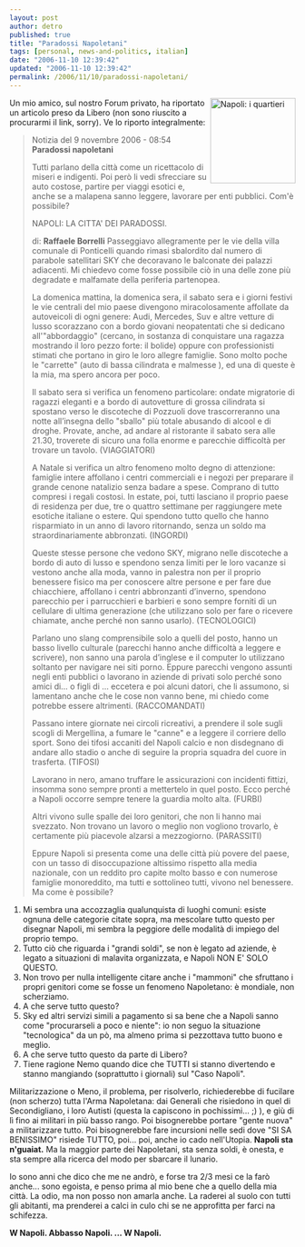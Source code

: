 ```yaml
---
layout: post
author: detro
published: true
title: "Paradossi Napoletani"
tags: [personal, news-and-politics, italian]
date: "2006-11-10 12:39:42"
updated: "2006-11-10 12:39:42"
permalink: /2006/11/10/paradossi-napoletani/
---
```


<img src="http://www.na.astro.it/~laurent/photo/napoli/_09022002_0005.jpg" alt="Napoli: i quartieri" align="right" width="150" />
Un mio amico, sul nostro Forum privato, ha riportato un articolo preso da Libero (non sono riuscito a procurarmi il link, sorry).
Ve lo riporto integralmente:
<blockquote>
Notizia del 9 novembre 2006 - 08:54
<strong>Paradossi napoletani</strong>


Tutti parlano della città come un ricettacolo di miseri e indigenti. Poi però li vedi sfrecciare su auto costose, partire per viaggi esotici e, anche se a malapena sanno leggere, lavorare per enti pubblici. Com'è possibile?

NAPOLI: LA CITTA' DEI PARADOSSI.

di: <strong>Raffaele Borrelli</strong>
Passeggiavo allegramente per le vie della villa comunale di Ponticelli quando rimasi sbalordito dal numero di parabole satellitari SKY che decoravano le balconate dei palazzi adiacenti. Mi chiedevo come fosse possibile ciò in una delle zone più degradate e malfamate della periferia partenopea.

La domenica mattina, la domenica sera, il sabato sera e i giorni festivi le vie centrali del mio paese divengono miracolosamente affollate da autoveicoli di ogni genere: Audi, Mercedes, Suv e altre vetture di lusso scorazzano con a bordo giovani neopatentati che si dedicano all'"abbordaggio" (cercano, in sostanza di conquistare una ragazza mostrando il loro pezzo forte: il bolide) oppure con professionisti stimati che portano in giro le loro allegre famiglie. Sono molto poche le "carrette" (auto di bassa cilindrata e malmesse ), ed una di queste è la mia, ma spero ancora per poco.

Il sabato sera si verifica un fenomeno particolare: ondate migratorie di ragazzi eleganti e a bordo di autovetture di grossa cilindrata si spostano verso le discoteche di Pozzuoli dove trascorreranno una notte all’insegna dello "sballo" più totale abusando di alcool e di droghe. Provate, anche, ad andare al ristorante il sabato sera alle 21.30, troverete di sicuro una folla enorme e parecchie difficoltà per trovare un tavolo. (VIAGGIATORI)

A Natale si verifica un altro fenomeno molto degno di attenzione: famiglie intere affollano i centri commerciali e i negozi per preparare il grande cenone natalizio senza badare a spese. Comprano di tutto compresi i regali costosi. In estate, poi, tutti lasciano il proprio paese di residenza per due, tre o quattro settimane per raggiungere mete esotiche italiane o estere. Qui spendono tutto quello che hanno risparmiato in un anno di lavoro ritornando, senza un soldo ma straordinariamente abbronzati. (INGORDI)

Queste stesse persone che vedono SKY, migrano nelle discoteche a bordo di auto di lusso e spendono senza limiti per le loro vacanze si vestono anche alla moda, vanno in palestra non per il proprio benessere fisico ma per conoscere altre persone e per fare due chiacchiere, affollano i centri abbronzanti d’inverno, spendono parecchio per i parrucchieri e barbieri e sono sempre forniti di un cellulare di ultima generazione (che utilizzano solo per fare o ricevere chiamate, anche perché non sanno usarlo). (TECNOLOGICI)

Parlano uno slang comprensibile solo a quelli del posto, hanno un basso livello culturale (parecchi hanno anche difficoltà a leggere e scrivere), non sanno una parola d’inglese e il computer lo utilizzano soltanto per navigare nei siti porno. Eppure parecchi vengono assunti negli enti pubblici o lavorano in aziende di privati solo perché sono amici di… o figli di … eccetera e poi alcuni datori, che li assumono, si lamentano anche che le cose non vanno bene, mi chiedo come potrebbe essere altrimenti. (RACCOMANDATI)

Passano intere giornate nei circoli ricreativi, a prendere il sole sugli scogli di Mergellina, a fumare le "canne" e a leggere il corriere dello sport. Sono dei tifosi accaniti del Napoli calcio e non disdegnano di andare allo stadio o anche di seguire la propria squadra del cuore in trasferta. (TIFOSI)

Lavorano in nero, amano truffare le assicurazioni con incidenti fittizi, insomma sono sempre pronti a mettertelo in quel posto. Ecco perché a Napoli occorre sempre tenere la guardia molto alta. (FURBI)

Altri vivono sulle spalle dei loro genitori, che non li hanno mai svezzato. Non trovano un lavoro o meglio non vogliono trovarlo, è certamente più piacevole alzarsi a mezzogiorno. (PARASSITI)

Eppure Napoli si presenta come una delle città più povere del paese, con un tasso di disoccupazione altissimo rispetto alla media nazionale, con un reddito pro capite molto basso e con numerose famiglie monoreddito, ma tutti e sottolineo tutti, vivono nel benessere. Ma come è possibile?
</blockquote>

<!--more-->
<ol>
<li>Mi sembra una accozzaglia qualunquista di luoghi comuni: esiste ognuna delle categorie citate sopra, ma mescolare tutto questo per disegnar Napoli, mi sembra la peggiore delle modalità di impiego del proprio tempo.</li>
<li>Tutto ciò che riguarda i "grandi soldi", se non è legato ad aziende, è legato a situazioni di malavita organizzata, e Napoli NON E' SOLO QUESTO.</li>
<li>Non trovo per nulla intelligente citare anche i "mammoni" che sfruttano i propri genitori come se fosse un fenomeno Napoletano: è mondiale, non scherziamo.</li>
<li>A che serve tutto questo?</li>
<li>Sky ed altri servizi simili a pagamento si sa bene che a Napoli sanno come "procurarseli a poco e niente": io non seguo la situazione "tecnologica" da un pò, ma almeno prima si pezzottava tutto buono e meglio.</li>
<li>A che serve tutto questo da parte di Libero?</li>
<li>Tiene ragione Nemo quando dice che TUTTI si stanno divertendo e stanno mangiando (soprattutto i giornali) sul "Caso Napoli".</li></ol>

Militarizzazione o Meno, il problema, per risolverlo, richiederebbe di fucilare (non scherzo) tutta l'Arma Napoletana: dai Generali che risiedono in quel di Secondigliano, i loro Autisti (questa la capiscono in pochissimi... ;) ), e giù di lì fino ai militari in più basso rango. Poi bisognerebbe portare "gente nuova" a militarizzare tutto. Poi bisognerebbe fare incursioni nelle sedi dove "SI SA BENISSIMO" risiede TUTTO, poi... poi, anche io cado nell'Utopia.
<strong>
Napoli sta n'guaiat.</strong>
Ma la maggior parte dei Napoletani, sta senza soldi, è onesta, e sta sempre alla ricerca del modo per sbarcare il lunario.

Io sono anni che dico che me ne andrò, e forse tra 2/3 mesi ce la farò anche... sono egoista, e penso prima al mio bene che a quello della mia città. La odio, ma non posso non amarla anche. La raderei al suolo con tutti gli abitanti, ma prenderei a calci in culo chi se ne approfitta per farci na schifezza.

<strong>W Napoli.
Abbasso Napoli.
...
W Napoli.</strong>
